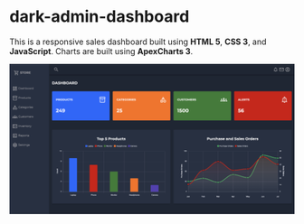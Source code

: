 # dark-admin-dashboard

This is a responsive sales dashboard built using **HTML 5**, **CSS 3**, and **JavaScript**. Charts are built using **ApexCharts 3**.

![plot](https://github.com/Piya-Boy/dark-admin-dashboard/blob/main/images/large.png?raw=true)
